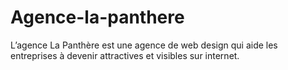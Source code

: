 # Agence-la-panthere
L’agence La Panthère est une agence de web design qui aide les entreprises à devenir attractives et visibles sur internet.

